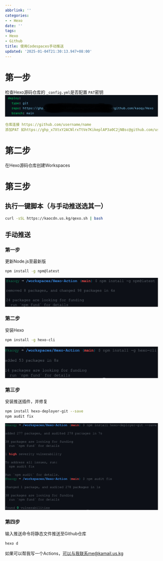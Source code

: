 ```yaml
---
abbrlink: ''
categories:
- - Hexo
date: ''
tags:
- Hexo
- Github
title: 使用Codespaces手动推送
updated: '2025-01-04T21:30:13.947+08:00'
---
```

# 第一步

检查Hexo源码仓库的 `_config.yml`是否配置 `PAT`密钥 ![](https://raw.githubusercontent.com/kaoqy/Image/refs/heads/main/25/1/IMG_5019.jpeg)

```yaml
仓库连接 https://github.com/username/name
添加PAT 如https://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@github.com/username/name
```

# 第二步

在Hexo源码仓库创建Workspaces

# 第三步

## 执行一键脚本（与手动推送选其一）

```bash
curl -sSL https://kaocdn.us.kg/qexo.sh | bash
```

## 手动推送

### 第一步

更新Node.js至最新版

```bash
npm install -g npm@latest
```

![](https://raw.githubusercontent.com/kaoqy/Image/refs/heads/main/25/1/IMG_5020.jpeg)

### 第二步

安装Hexo

```bash
npm install -g hexo-cli
```

![](https://raw.githubusercontent.com/kaoqy/Image/refs/heads/main/25/1/IMG_5022.jpeg)

### 第三步

安装推送插件，并修复

```bash
npm install hexo-deployer-git --save
npm audit fix
```

![](https://raw.githubusercontent.com/kaoqy/Image/refs/heads/main/25/1/IMG_5023.jpeg)

### 第四步

输入推送命令将静态文件推送至Github仓库

```bash
hexo d
```

如果可以帮我写一个Actions，可以与我联系me@kamail.us.kg
